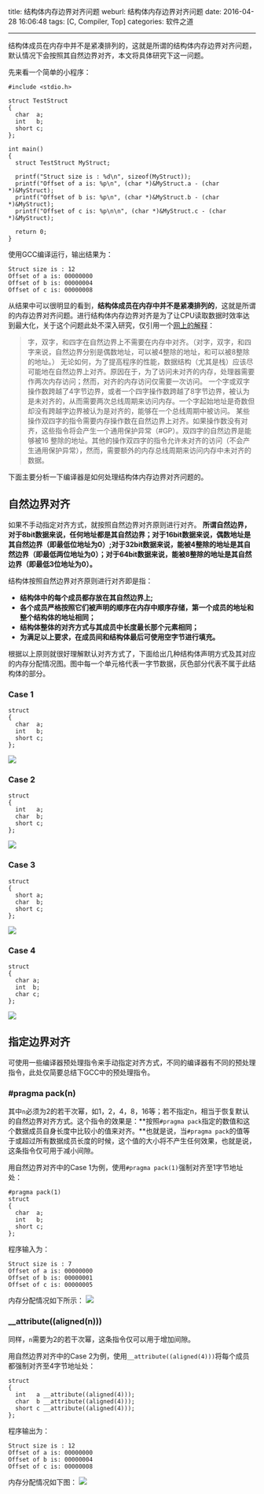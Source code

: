 title: 结构体内存边界对齐问题
weburl: 结构体内存边界对齐问题
date: 2016-04-28 16:06:48
tags: [C, Compiler, Top]
categories: 软件之道

---

结构体成员在内存中并不是紧凑排列的，这就是所谓的结构体内存边界对齐问题，默认情况下会按照其自然边界对齐，本文将具体研究下这一问题。

<!--more-->

先来看一个简单的小程序：

```
#include <stdio.h>

struct TestStruct
{
  char  a;
  int   b;
  short c;
};

int main()
{
  struct TestStruct MyStruct;

  printf("Struct size is : %d\n", sizeof(MyStruct));
  printf("Offset of a is: %p\n", (char *)&MyStruct.a - (char *)&MyStruct);
  printf("Offset of b is: %p\n", (char *)&MyStruct.b - (char *)&MyStruct);
  printf("Offset of c is: %p\n\n", (char *)&MyStruct.c - (char *)&MyStruct);

  return 0;
}
```

使用GCC编译运行，输出结果为：
```
Struct size is : 12
Offset of a is: 00000000
Offset of b is: 00000004
Offset of c is: 00000008
```

从结果中可以很明显的看到，**结构体成员在内存中并不是紧凑排列的**，这就是所谓的内存边界对齐问题。进行结构体内存边界对齐是为了让CPU读取数据时效率达到最大化，关于这个问题此处不深入研究，仅引用一个[网上的解释](http://blog.csdn.net/wengwuzi/article/details/3177576)：

> 字，双字，和四字在自然边界上不需要在内存中对齐。（对字，双字，和四字来说，自然边界分别是偶数地址，可以被4整除的地址，和可以被8整除的地址。） 
无论如何，为了提高程序的性能，数据结构（尤其是栈）应该尽可能地在自然边界上对齐。原因在于，为了访问未对齐的内存，处理器需要作两次内存访问；然而，对齐的内存访问仅需要一次访问。 
一个字或双字操作数跨越了4字节边界，或者一个四字操作数跨越了8字节边界，被认为是未对齐的，从而需要两次总线周期来访问内存。一个字起始地址是奇数但却没有跨越字边界被认为是对齐的，能够在一个总线周期中被访问。 
某些操作双四字的指令需要内存操作数在自然边界上对齐。如果操作数没有对齐，这些指令将会产生一个通用保护异常（#GP）。双四字的自然边界是能够被16 整除的地址。其他的操作双四字的指令允许未对齐的访问（不会产生通用保护异常），然而，需要额外的内存总线周期来访问内存中未对齐的数据。 

下面主要分析一下编译器是如何处理结构体内存边界对齐问题的。

<!--more-->

## **自然边界对齐** ##
如果不手动指定对齐方式，就按照自然边界对齐原则进行对齐。
**所谓自然边界，对于8bit数据来说，任何地址都是其自然边界；对于16bit数据来说，偶数地址是其自然边界（即最低位地址为0）;对于32bit数据来说，能被4整除的地址是其自然边界（即最低两位地址为0）；对于64bit数据来说，能被8整除的地址是其自然边界（即最低3位地址为0）。**

结构体按照自然边界对齐原则进行对齐即是指：

- **结构体中的每个成员都存放在其自然边界上;**
- **各个成员严格按照它们被声明的顺序在内存中顺序存储，第一个成员的地址和整个结构体的地址相同；**
- **结构体整体的对齐方式与其成员中长度最长那个元素相同；**
- **为满足以上要求，在成员间和结构体最后可使用空字节进行填充。**

根据以上原则就很好理解默认对齐方式了，下面给出几种结构体声明方式及其对应的内存分配情况图。图中每一个单元格代表一字节数据，灰色部分代表不属于此结构体的部分。

### Case 1
```
struct
{
  char  a;
  int   b;
  short c;
};
```
![](https://pic.gaomf.store/20160428151020.png)

### Case 2
```
struct
{
  int   a;
  char  b;
  short c;
};
```
![](https://pic.gaomf.store/20160428151511.png)


### Case 3
```
struct
{
  short a;
  char  b;
  short c;
};
```
![](https://pic.gaomf.store/20160428151945.png)

### Case 4
```
struct
{
  char a;
  int  b;
  char c;
};
```
![](https://pic.gaomf.store/20160428152324.png)

## **指定边界对齐** ##

可使用一些编译器预处理指令来手动指定对齐方式，不同的编译器有不同的预处理指令，此处仅简要总结下GCC中的预处理指令。

### **#pragma pack(n)**
其中`n`必须为2的若干次幂，如1，2，4，8，16等；若不指定n，相当于恢复默认的自然边界对齐方式。这个指令的效果是：**按照`#pragma pack`指定的数值和这个数据成员自身长度中比较小的值来对齐。**也就是说，当`#pragma pack`的值等于或超过所有数据成员长度的时候，这个值的大小将不产生任何效果，也就是说，这条指令仅可用于减小间隙。

用自然边界对齐中的Case 1为例，使用`#pragma pack(1)`强制对齐至1字节地址处：

```
#pragma pack(1)
struct
{
  char  a;
  int   b;
  short c;
};
```

程序输入为：
```
Struct size is : 7
Offset of a is: 00000000
Offset of b is: 00000001
Offset of c is: 00000005
```

内存分配情况如下所示：
![](https://pic.gaomf.store/20160428155020.png)

### **__attribute((aligned(n)))**

同样，`n`需要为2的若干次幂，这条指令仅可以用于增加间隙。

用自然边界对齐中的Case 2为例，使用`__attribute((aligned(4)))`将每个成员都强制对齐至4字节地址处：
```
struct
{
  int   a __attribute((aligned(4)));
  char  b __attribute((aligned(4)));
  short c __attribute((aligned(4)));
};
```

程序输出为：
```
Struct size is : 12
Offset of a is: 00000000
Offset of b is: 00000004
Offset of c is: 00000008
```
内存分配情况如下图：
![](https://pic.gaomf.store/20160428160448.png)